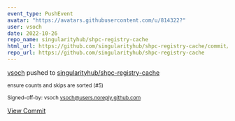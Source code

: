 ```yaml
---
event_type: PushEvent
avatar: "https://avatars.githubusercontent.com/u/814322?"
user: vsoch
date: 2022-10-26
repo_name: singularityhub/shpc-registry-cache
html_url: https://github.com/singularityhub/shpc-registry-cache/commit/511266c7ad4a1cb1718721ffc17ea4ec4cdf75b4
repo_url: https://github.com/singularityhub/shpc-registry-cache
---
```


<a href='https://github.com/vsoch' target='_blank'>vsoch</a> pushed to <a href='https://github.com/singularityhub/shpc-registry-cache' target='_blank'>singularityhub/shpc-registry-cache</a>

<small>ensure counts and skips are sorted (#5)

Signed-off-by: vsoch <vsoch@users.noreply.github.com></small>

<a href='https://github.com/singularityhub/shpc-registry-cache/commit/511266c7ad4a1cb1718721ffc17ea4ec4cdf75b4' target='_blank'>View Commit</a>